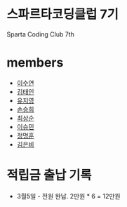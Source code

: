 # 스파르타코딩클럽 7기
Sparta Coding Club 7th

# members
* [이수연](https://github.com/moondust46)
* [김태인](https://github.com/kti0940)
* [유지영](https://github.com/jryoo0804)
* [손승희](https://github.com/sonseunghee)
* [최상순](https://github.com/soooon95)
* [이승민](https://github.com/wiily512824)
* [정명훈](https://github.com/??)
* [김은비](https://github.com/??)

# 적립금 출납 기록
* 3월5일 - 전원 완납. 2만원 * 6 = 12만원 

